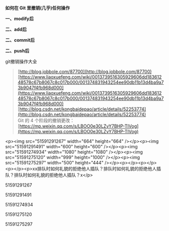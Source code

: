 **如何在 Git 里撤销\(几乎\)任何操作**

**一、modify后**

**二、add后**

**二、commit后**

**二、push后**

git撤销操作大全

> [http://blog.jobbole.com/87700](http://blog.jobbole.com/87700)  
> [https://www.liaoxuefeng.com/wiki/0013739516305929606dd18361248578c67b8067c8c017b000/001374831943254ee90db11b13d4ba9a73b9047f4fb968d000](https://www.liaoxuefeng.com/wiki/0013739516305929606dd18361248578c67b8067c8c017b000/001374831943254ee90db11b13d4ba9a73b9047f4fb968d000)  
> [http://blog.csdn.net/kongbaidepao/article/details/52253774](http://blog.csdn.net/kongbaidepao/article/details/52253774)  
> Git 的 4 个阶段的撤销更改：[https://mp.weixin.qq.com/s/LBOO0e30LZvY7BHP-TIVog](https://mp.weixin.qq.com/s/LBOO0e30LZvY7BHP-TIVog)

&lt;p&gt;&lt;img src="51591291267" width="664" height="664" /&gt;&lt;/p&gt;&lt;p&gt;&lt;img src="51591291491" width="600" height="600" /&gt;&lt;/p&gt;&lt;p&gt;&lt;img src="51591274934" width="1080" height="1080" /&gt;&lt;/p&gt;&lt;p&gt;&lt;img src="51591275120" width="999" height="1000" /&gt;&lt;/p&gt;&lt;p&gt;&lt;img src="51591275297" width="500" height="444" /&gt;&lt;/p&gt;&lt;p&gt;&lt;/p&gt;&lt;p&gt;&lt;/p&gt;&lt;p&gt;&lt;/p&gt;&lt;p&gt;xx排队时如何礼貌的拒绝他人插队？排队时如何礼貌的拒绝他人插队？排队时如何礼貌的拒绝他人插队？x&lt;/p&gt;



51591291267

51591291491

51591274934

51591275120

51591275297

